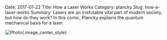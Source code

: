 Date: 2017-01-22
Title: How a Laser Works
Category: plancky
Slug: how-a-laser-works
Summary: Lasers are an irrefutable vital part of modern society, but how do they work?  In this comic, Plancky explains the quantum mechanical basis for a laser. 
 
![Photo]({attach}/assets/plancky/2017/how-a-laser-works.png){.image_center_style}